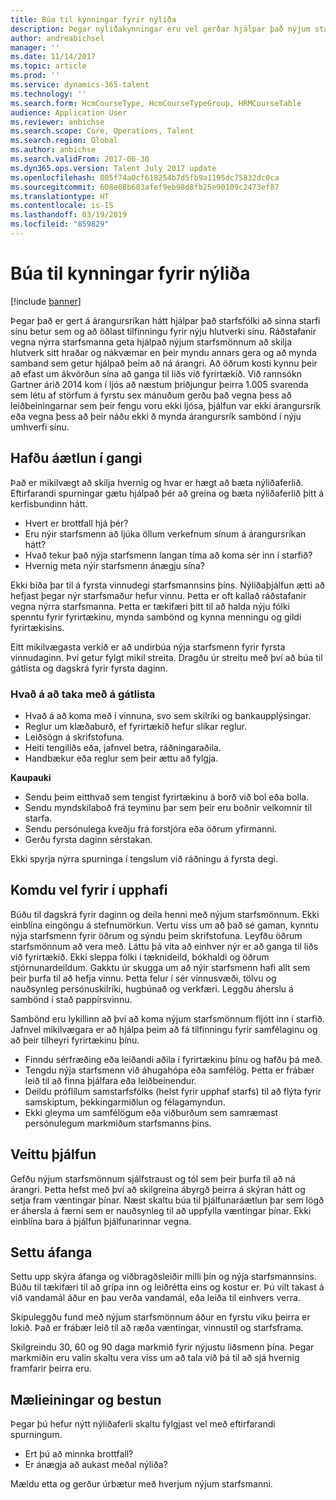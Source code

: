 ```yaml
---
title: Búa til kynningar fyrir nýliða
description: Þegar nýliðakynningar eru vel gerðar hjálpar það nýjum starfsmönnum að fá það á tilfinninguna að þeir tilheyri nýjum fyrirtækjum.
author: andreabichsel
manager: ''
ms.date: 11/14/2017
ms.topic: article
ms.prod: ''
ms.service: dynamics-365-talent
ms.technology: ''
ms.search.form: HcmCourseType, HcmCourseTypeGroup, HRMCourseTable
audience: Application User
ms.reviewer: anbichse
ms.search.scope: Core, Operations, Talent
ms.search.region: Global
ms.author: anbichse
ms.search.validFrom: 2017-06-30
ms.dyn365.ops.version: Talent July 2017 update
ms.openlocfilehash: 805f74a0cf618254b7d5fb9a1195dc75832dc0ca
ms.sourcegitcommit: 608e68b603afef9eb98d8fb25e90109c2473ef87
ms.translationtype: HT
ms.contentlocale: is-IS
ms.lasthandoff: 03/19/2019
ms.locfileid: "859829"
---
```

# <a name="create-an-engaging-onboarding-experience"></a>Búa til kynningar fyrir nýliða

[!include [banner](includes/banner.md)]

Þegar það er gert á árangursríkan hátt hjálpar það starfsfólki að sinna starfi sínu betur sem og að öðlast tilfinningu fyrir nýju hlutverki sínu. Ráðstafanir vegna nýrra starfsmanna geta hjálpað nýjum starfsmönnum að skilja hlutverk sitt hraðar og nákvæmar en þeir myndu annars gera og að mynda samband sem getur hjálpað þeim að ná árangri. Að öðrum kosti kynnu þeir að efast um ákvörðun sína að ganga til liðs við fyrirtækið. Við rannsókn Gartner árið 2014 kom í ljós að næstum þriðjungur þeirra 1.005 svarenda sem létu af störfum á fyrstu sex mánuðum gerðu það vegna þess að leiðbeiningarnar sem þeir fengu voru ekki ljósa, þjálfun var ekki árangursrík eða vegna þess að þeir náðu ekki ð mynda árangursrík sambönd í nýju umhverfi sínu.

## <a name="have-an-onboarding-program-in-place"></a>Hafðu áætlun í gangi
Það er mikilvægt að skilja hvernig og hvar er hægt að bæta nýliðaferlið. Eftirfarandi spurningar gætu hjálpað þér að greina og bæta nýliðaferlið þitt á kerfisbundinn hátt.

- Hvert er brottfall hjá þér?
- Eru nýir starfsmenn að ljúka öllum verkefnum sínum á árangursríkan hátt?
- Hvað tekur það nýja starfsmenn langan tíma að koma sér inn í starfið?
- Hvernig meta nýir starfsmenn ánægju sína?

Ekki bíða þar til á fyrsta vinnudegi starfsmannsins þíns. Nýliðaþjálfun ætti að hefjast þegar nýr starfsmaður hefur vinnu. Þetta er oft kallað ráðstafanir vegna nýrra starfsmanna. Þetta er tækifæri þitt til að halda nýju fólki spenntu fyrir fyrirtækinu, mynda sambönd og kynna menningu og gildi fyrirtækisins.

Eitt mikilvægasta verkið er að undirbúa nýja starfsmenn fyrir fyrsta vinnudaginn. Því getur fylgt mikil streita. Dragðu úr streitu með því að búa til gátlista og dagskrá fyrir fyrsta daginn.

### <a name="what-to-include-in-a-checklist"></a>Hvað á að taka með á gátlista

- Hvað á að koma með í vinnuna, svo sem skilríki og bankaupplýsingar.
- Reglur um klæðaburð, ef fyrirtækið hefur slíkar reglur.
- Leiðsögn á skrifstofuna.
- Heiti tengiliðs eða, jafnvel betra, ráðningaraðila.
- Handbækur eða reglur sem þeir ættu að fylgja.

**Kaupauki**

- Sendu þeim eitthvað sem tengist fyrirtækinu á borð við bol eða bolla.
- Sendu myndskilaboð frá teyminu þar sem þeir eru boðnir velkomnir til starfa.
- Sendu persónulega kveðju frá forstjóra eða öðrum yfirmanni.
- Gerðu fyrsta daginn sérstakan.

Ekki spyrja nýrra spurninga í tengslum við ráðningu á fyrsta degi.

## <a name="create-a-good-first-impression"></a>Komdu vel fyrir í upphafi

Búðu til dagskrá fyrir daginn og deila henni með nýjum starfsmönnum. Ekki einblína eingöngu á stefnumörkun. Vertu viss um að það sé gaman, kynntu nýja starfsmenn fyrir öðrum og sýndu þeim skrifstofuna. Leyfðu öðrum starfsmönnum að vera með. Láttu þá vita að einhver nýr er að ganga til liðs við fyrirtækið. Ekki sleppa fólki í tæknideild, bókhaldi og öðrum stjórnunardeildum. Gakktu úr skugga um að nýir starfsmenn hafi allt sem þeir þurfa til að hefja vinnu. Þetta felur í sér vinnusvæði, tölvu og nauðsynleg persónuskilríki, hugbúnað og verkfæri. Leggðu áherslu á sambönd í stað pappírsvinnu.

Sambönd eru lykillinn að því að koma nýjum starfsmönnum fljótt inn í starfið. Jafnvel mikilvægara er að hjálpa þeim að fá tilfinningu fyrir samfélaginu og að þeir tilheyri fyrirtækinu þínu.

- Finndu sérfræðing eða leiðandi aðila í fyrirtækinu þínu og hafðu þá með.
- Tengdu nýja starfsmenn við áhugahópa eða samfélög. Þetta er frábær leið til að finna þjálfara eða leiðbeinendur.
- Deildu próflílum samstarfsfólks (helst fyrir upphaf starfs) til að flýta fyrir samskiptum, þekkingarmiðlun og félagamyndun.
- Ekki gleyma um samfélögum eða viðburðum sem samræmast persónulegum markmiðum starfsmanns þíns.

## <a name="provide-training"></a>Veittu þjálfun

Gefðu nýjum starfsmönnum sjálfstraust og tól sem þeir þurfa til að ná árangri. Þetta hefst með því að skilgreina ábyrgð þeirra á skýran hátt og setja fram væntingar þínar. Næst skaltu búa til þjálfunaráætlun þar sem lögð er áhersla á færni sem er nauðsynleg til að uppfylla væntingar þínar. Ekki einblína bara á þjálfun þjálfunarinnar vegna.

## <a name="set-clear-milestones"></a>Settu áfanga

Settu upp skýra áfanga og viðbragðsleiðir milli þín og nýja starfsmannsins. Búðu til tækifæri til að grípa inn og leiðrétta eins og kostur er. Þú vilt takast á við vandamál áður en þau verða vandamál, eða leiða til einhvers verra.

Skipuleggðu fund með nýjum starfsmönnum áður en fyrstu viku þeirra er lokið. Það er frábær leið til að ræða væntingar, vinnustíl og starfsframa.

Skilgreindu 30, 60 og 90 daga markmið fyrir nýjustu liðsmenn þína. Þegar markmiðin eru valin skaltu vera viss um að tala við þá til að sjá hvernig framfarir þeirra eru.

## <a name="measure-and-optimize"></a>Mælieiningar og bestun

Þegar þú hefur nýtt nýliðaferli skaltu fylgjast vel með eftirfarandi spurningum. 

- Ert þú að minnka brottfall?
- Er ánægja að aukast meðal nýliða? 

Mældu etta og gerður úrbætur með hverjum nýjum starfsmanni.

